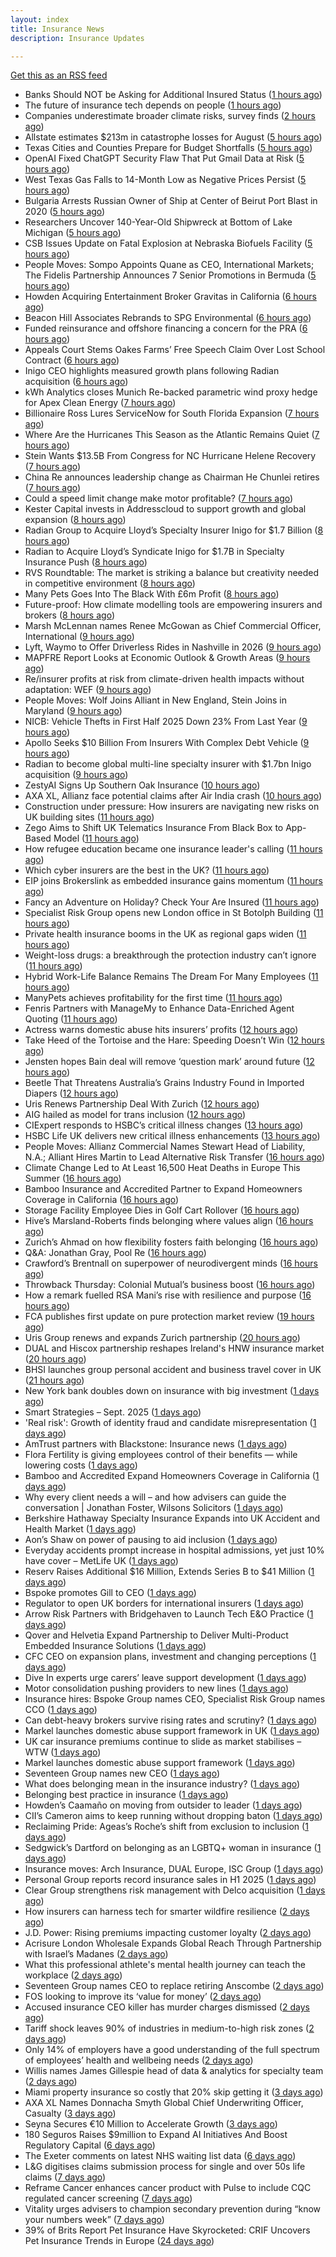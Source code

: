 ```yaml
---
layout: index
title: Insurance News
description: Insurance Updates

---
```


[Get this as an RSS feed](/insurance.rss)

<!-- news_marker starts -->
- Banks Should NOT be Asking for Additional Insured Status ([1 hours ago](https://www.insurancejournal.com/blogs/academy-journal/2025/09/18/839740.htm))
- The future of insurance tech depends on people ([1 hours ago](https://www.dig-in.com/opinion/the-future-of-insurance-tech-depends-on-people))
- Companies underestimate broader climate risks, survey finds ([2 hours ago](https://www.dig-in.com/articles/companies-underestimate-broader-climate-risks-survey-finds))
- Allstate estimates $213m in catastrophe losses for August ([5 hours ago](https://www.reinsurancene.ws/allstate-estimates-213m-in-catastrophe-losses-for-august/))
- Texas Cities and Counties Prepare for Budget Shortfalls ([5 hours ago](https://www.insurancejournal.com/news/southcentral/2025/09/18/839689.htm))
- OpenAI Fixed ChatGPT Security Flaw That Put Gmail Data at Risk ([5 hours ago](https://www.insurancejournal.com/news/national/2025/09/18/839696.htm))
- West Texas Gas Falls to 14-Month Low as Negative Prices Persist ([5 hours ago](https://www.insurancejournal.com/news/southcentral/2025/09/18/839699.htm))
- Bulgaria Arrests Russian Owner of Ship at Center of Beirut Port Blast in 2020 ([5 hours ago](https://www.insurancejournal.com/news/international/2025/09/18/839681.htm))
- Researchers Uncover 140-Year-Old Shipwreck at Bottom of Lake Michigan ([5 hours ago](https://www.insurancejournal.com/news/midwest/2025/09/18/839684.htm))
- CSB Issues Update on Fatal Explosion at Nebraska Biofuels Facility ([5 hours ago](https://www.insurancejournal.com/news/midwest/2025/09/18/839676.htm))
- People Moves: Sompo Appoints Quane as CEO, International Markets; The Fidelis Partnership Announces 7 Senior Promotions in Bermuda ([5 hours ago](https://www.insurancejournal.com/news/international/2025/09/18/839662.htm))
- Howden Acquiring Entertainment Broker Gravitas in California ([6 hours ago](https://www.insurancejournal.com/news/west/2025/09/18/839671.htm))
- Beacon Hill Associates Rebrands to SPG Environmental ([6 hours ago](https://www.insurancejournal.com/news/national/2025/09/18/839669.htm))
- Funded reinsurance and offshore financing a concern for the PRA ([6 hours ago](https://www.reinsurancene.ws/funded-reinsurance-and-offshore-financing-a-concern-for-the-pra/))
- Appeals Court Stems Oakes Farms’ Free Speech Claim Over Lost School Contract ([6 hours ago](https://www.insurancejournal.com/news/southeast/2025/09/18/839658.htm))
- Inigo CEO highlights measured growth plans following Radian acquisition ([6 hours ago](https://www.reinsurancene.ws/inigo-ceo-highlights-measured-growth-plans-following-radian-acquisition/))
- kWh Analytics closes Munich Re-backed parametric wind proxy hedge for Apex Clean Energy ([7 hours ago](https://www.reinsurancene.ws/kwh-analytics-closes-munich-re-backed-parametric-wind-proxy-hedge-for-apex-clean-energy/))
- Billionaire Ross Lures ServiceNow for South Florida Expansion ([7 hours ago](https://www.insurancejournal.com/news/southeast/2025/09/18/839608.htm))
- Where Are the Hurricanes This Season as the Atlantic Remains Quiet ([7 hours ago](https://www.insurancejournal.com/news/national/2025/09/18/839605.htm))
- Stein Wants $13.5B From Congress for NC Hurricane Helene Recovery ([7 hours ago](https://www.insurancejournal.com/news/southeast/2025/09/18/839600.htm))
- China Re announces leadership change as Chairman He Chunlei retires ([7 hours ago](https://www.reinsurancene.ws/china-re-announces-leadership-change-as-chairman-he-chunlei-retires/))
- Could a speed limit change make motor profitable? ([7 hours ago](https://www.insurancebusinessmag.com/uk/news/breaking-news/could-a-speed-limit-change-make-motor-profitable-550189.aspx))
- Kester Capital invests in Addresscloud to support growth and global expansion ([8 hours ago](https://www.reinsurancene.ws/kester-capital-invests-in-addresscloud-to-support-growth-and-global-expansion/))
- Radian Group to Acquire Lloyd’s Specialty Insurer Inigo for $1.7 Billion ([8 hours ago](https://www.insurtechinsights.com/radian-group-to-acquire-lloyds-specialty-insurer-inigo-for-1-7-billion/))
- Radian to Acquire Lloyd’s Syndicate Inigo for $1.7B in Specialty Insurance Push ([8 hours ago](https://www.insurancejournal.com/news/international/2025/09/18/839597.htm))
- RVS Roundtable: The market is striking a balance but creativity needed in competitive environment ([8 hours ago](https://www.reinsurancene.ws/rvs-roundtable-the-market-is-striking-a-balance-but-creativity-needed-in-competitive-environment/))
- Many Pets Goes Into The Black With £6m Profit ([8 hours ago](https://insurance-edge.net/2025/09/18/many-pets-goes-into-the-black-with-6m-profit/))
- Future-proof: How climate modelling tools are empowering insurers and brokers ([8 hours ago](https://www.insurancebusinessmag.com/uk/news/breaking-news/futureproof-how-climate-modelling-tools-are-empowering-insurers-and-brokers-550166.aspx))
- Marsh McLennan names Renee McGowan as Chief Commercial Officer, International ([9 hours ago](https://www.reinsurancene.ws/marsh-mclennan-names-renee-mcgowan-as-chief-commercial-officer-international/))
- Lyft, Waymo to Offer Driverless Rides in Nashville in 2026 ([9 hours ago](https://www.insurancejournal.com/news/southeast/2025/09/18/839591.htm))
- MAPFRE Report Looks at Economic Outlook & Growth Areas ([9 hours ago](https://insurance-edge.net/2025/09/18/mapfre-report-looks-at-economic-outlook-growth-areas/))
- Re/insurer profits at risk from climate-driven health impacts without adaptation: WEF ([9 hours ago](https://www.reinsurancene.ws/re-insurer-profits-at-risk-from-climate-driven-health-impacts-without-adaptation-wef/))
- People Moves: Wolf Joins Alliant in New England, Stein Joins in Maryland ([9 hours ago](https://www.insurancejournal.com/news/east/2025/09/18/839528.htm))
- NICB: Vehicle Thefts in First Half 2025 Down 23% From Last Year ([9 hours ago](https://www.insurancejournal.com/news/national/2025/09/18/839588.htm))
- Apollo Seeks $10 Billion From Insurers With Complex Debt Vehicle ([9 hours ago](https://www.insurancejournal.com/news/national/2025/09/18/839585.htm))
- Radian to become global multi-line specialty insurer with $1.7bn Inigo acquisition ([9 hours ago](https://www.reinsurancene.ws/radian-to-become-global-multi-line-specialty-insurer-with-1-7bn-inigo-acquisition/))
- ZestyAI Signs Up Southern Oak Insurance ([10 hours ago](https://insurance-edge.net/2025/09/18/zestyai-signs-up-southern-oak-insurance/))
- AXA XL, Allianz face potential claims after Air India crash ([10 hours ago](https://www.insurancebusinessmag.com/uk/news/breaking-news/axa-xl-allianz-face-potential-claims-after-air-india-crash-550157.aspx))
- Construction under pressure: How insurers are navigating new risks on UK building sites ([11 hours ago](https://www.insurancebusinessmag.com/uk/news/construction-engineering/construction-under-pressure-how-insurers-are-navigating-new-risks-on-uk-building-sites-550153.aspx))
- Zego Aims to Shift UK Telematics Insurance From Black Box to App-Based Model ([11 hours ago](https://thefintechtimes.com/zego-aims-to-shift-uk-telematics-insurance-from-black-box-to-app-based-model/))
- How refugee education became one insurance leader's calling ([11 hours ago](https://www.insurancebusinessmag.com/uk/news/breaking-news/how-refugee-education-became-one-insurance-leaders-calling-550016.aspx))
- Which cyber insurers are the best in the UK? ([11 hours ago](https://www.insurancebusinessmag.com/uk/news/cyber/which-cyber-insurers-are-the-best-in-the-uk-550152.aspx))
- EIP joins Brokerslink as embedded insurance gains momentum ([11 hours ago](https://www.insurancebusinessmag.com/uk/news/breaking-news/eip-joins-brokerslink-as-embedded-insurance-gains-momentum-550125.aspx))
- Fancy an Adventure on Holiday? Check Your Are Insured ([11 hours ago](https://insurance-edge.net/2025/09/18/fancy-an-adventure-on-holiday-check-your-are-insured/))
- Specialist Risk Group opens new London office in St Botolph Building ([11 hours ago](https://www.insurancebusinessmag.com/uk/news/breaking-news/specialist-risk-group-opens-new-london-office-in-st-botolph-building-550126.aspx))
- Private health insurance booms in the UK as regional gaps widen ([11 hours ago](https://www.insurancebusinessmag.com/uk/news/life-insurance/private-health-insurance-booms-in-the-uk-as-regional-gaps-widen-550114.aspx))
- Weight-loss drugs: a breakthrough the protection industry can’t ignore ([11 hours ago](https://ifamagazine.com/weight-loss-drugs-a-breakthrough-the-protection-industry-cant-ignore/))
- Hybrid Work-Life Balance Remains The Dream For Many Employees ([11 hours ago](https://insurance-edge.net/2025/09/18/hybrid-work-life-balance-remains-the-dream-for-many-employees/))
- ManyPets achieves profitability for the first time ([11 hours ago](https://www.postonline.co.uk/personal/7959057/manypets-achieves-profitability-for-the-first-time))
- Fenris Partners with ManageMy to Enhance Data-Enriched Agent Quoting ([11 hours ago](https://www.insurtechinsights.com/fenris-partners-with-managemy-to-enhance-data-enriched-agent-quoting/))
- Actress warns domestic abuse hits insurers’ profits ([12 hours ago](https://www.postonline.co.uk/news/7959054/actress-warns-domestic-abuse-hits-insurers%E2%80%99-profits))
- Take Heed of the Tortoise and the Hare: Speeding Doesn’t Win ([12 hours ago](https://www.insurancejournal.com/blogs/iat/2025/09/18/839395.htm))
- Jensten hopes Bain deal will remove ‘question mark’ around future ([12 hours ago](https://www.postonline.co.uk/broker/7959052/jensten-hopes-bain-deal-will-remove-%E2%80%98question-mark%E2%80%99-around-future))
- Beetle That Threatens Australia’s Grains Industry Found in Imported Diapers ([12 hours ago](https://www.insurancejournal.com/news/international/2025/09/18/839580.htm))
- Uris Renews Partnership Deal With Zurich ([12 hours ago](https://insurance-edge.net/2025/09/18/uris-renews-partnership-deal-with-zurich/))
- AIG hailed as model for trans inclusion ([12 hours ago](https://www.postonline.co.uk/people/7959056/aig-hailed-as-model-for-trans-inclusion))
- CIExpert responds to HSBC’s critical illness changes ([13 hours ago](https://ifamagazine.com/ciexpert-responds-to-hsbcs-critical-illness-changes/))
- HSBC Life UK delivers new critical illness enhancements ([13 hours ago](https://ifamagazine.com/hsbc-life-uk-delivers-new-critical-illness-enhancements/))
- People Moves: Allianz Commercial Names Stewart Head of Liability, N.A.; Alliant Hires Martin to Lead Alternative Risk Transfer ([16 hours ago](https://www.insurancejournal.com/news/national/2025/09/18/839517.htm))
- Climate Change Led to At Least 16,500 Heat Deaths in Europe This Summer ([16 hours ago](https://www.insurancejournal.com/news/international/2025/09/18/839443.htm))
- Bamboo Insurance and Accredited Partner to Expand Homeowners Coverage in California ([16 hours ago](https://www.insurancejournal.com/news/west/2025/09/18/839500.htm))
- Storage Facility Employee Dies in Golf Cart Rollover ([16 hours ago](https://www.insurancejournal.com/news/east/2025/09/18/839458.htm))
- Hive’s Marsland-Roberts finds belonging where values align ([16 hours ago](https://www.postonline.co.uk/people/7958147/hive%E2%80%99s-marsland-roberts-finds-belonging-where-values-align))
- Zurich’s Ahmad on how flexibility fosters faith belonging ([16 hours ago](https://www.postonline.co.uk/people/7958121/zurich%E2%80%99s-ahmad-on-how-flexibility-fosters-faith-belonging))
- Q&A: Jonathan Gray, Pool Re ([16 hours ago](https://www.postonline.co.uk/commercial/7958314/qa-jonathan-gray-pool-re))
- Crawford’s Brentnall on superpower of neurodivergent minds ([16 hours ago](https://www.postonline.co.uk/claims/7958194/crawford%E2%80%99s-brentnall-on-superpower-of-neurodivergent-minds))
- Throwback Thursday: Colonial Mutual’s business boost ([16 hours ago](https://www.postonline.co.uk/commercial/7956766/throwback-thursday-colonial-mutual%E2%80%99s-business-boost))
- How a remark fuelled RSA Mani’s rise with resilience and purpose ([16 hours ago](https://www.postonline.co.uk/commercial/7958173/how-a-racist-remark-fuelled-rsa-mani%E2%80%99s-rise-with-resilience-and-purpose))
- FCA publishes first update on pure protection market review ([19 hours ago](https://www.insurancebusinessmag.com/uk/news/breaking-news/fca-publishes-first-update-on-pure-protection-market-review-550093.aspx))
- Uris Group renews and expands Zurich partnership ([20 hours ago](https://www.insurancebusinessmag.com/uk/news/breaking-news/uris-group-renews-and-expands-zurich-partnership-550091.aspx))
- DUAL and Hiscox partnership reshapes Ireland's HNW insurance market ([20 hours ago](https://www.insurancebusinessmag.com/uk/news/breaking-news/dual-and-hiscox-partnership-reshapes-irelands-hnw-insurance-market-550089.aspx))
- BHSI launches group personal accident and business travel cover in UK ([21 hours ago](https://www.insurancebusinessmag.com/uk/news/travel/bhsi-launches-group-personal-accident-and-business-travel-cover-in-uk-550088.aspx))
- New York bank doubles down on insurance with big investment ([1 days ago](https://www.dig-in.com/news/new-york-bank-doubles-down-on-insurance-with-big-investment))
- Smart Strategies – Sept. 2025 ([1 days ago](https://www.dig-in.com/news/smart-insurance-strategies-sept-2025))
- 'Real risk': Growth of identity fraud and candidate misrepresentation ([1 days ago](https://www.insurancebusinessmag.com/uk/business-strategy/real-risk-growth-of-identity-fraud-and-candidate-misrepresentation-550067.aspx))
- AmTrust partners with Blackstone: Insurance news ([1 days ago](https://www.dig-in.com/news/amtrust-partners-with-blackstone-insurance-news))
- Flora Fertility is giving  employees  control of their benefits — while  lowering costs ([1 days ago](https://www.dig-in.com/news/flora-fertility-introduces-individual-fertility-benefits))
- Bamboo and Accredited Expand Homeowners Coverage in California ([1 days ago](https://www.insurtechinsights.com/bamboo-and-accredited-expand-homeowners-coverage-in-california/))
- Why every client needs a will – and how advisers can guide the conversation | Jonathan Foster, Wilsons Solicitors ([1 days ago](https://ifamagazine.com/why-every-client-needs-a-will-and-how-advisers-can-guide-the-conversation-jonathan-foster-wilsons-solicitors/))
- Berkshire Hathaway Specialty Insurance Expands into UK Accident and Health Market ([1 days ago](https://www.insurtechinsights.com/berkshire-hathaway-specialty-insurance-expands-into-uk-accident-and-health-market/))
- Aon’s Shaw on power of pausing to aid inclusion ([1 days ago](https://www.postonline.co.uk/lloyd%E2%80%99slondon/7959050/aon%E2%80%99s-shaw-tells-men-to-%E2%80%98shut-their-mouths%E2%80%99-to-aid-inclusion))
- Everyday accidents prompt increase in hospital admissions, yet just 10% have cover – MetLife UK ([1 days ago](https://ifamagazine.com/everyday-accidents-prompt-increase-in-hospital-admissions-yet-just-10-have-cover/))
- Reserv Raises Additional $16 Million, Extends Series B to $41 Million ([1 days ago](https://www.insurtechinsights.com/reserv-raises-additional-16-million-extends-series-b-to-41-million/))
- Bspoke promotes Gill to CEO ([1 days ago](https://www.postonline.co.uk/news/7959051/bspoke-promotes-gill-to-ceo))
- Regulator to open UK borders for international insurers ([1 days ago](https://www.postonline.co.uk/news/7959049/regulator-to-open-uk-borders-for-international-insurers))
- Arrow Risk Partners with Bridgehaven to Launch Tech E&O Practice ([1 days ago](https://www.insurtechinsights.com/arrow-risk-partners-with-bridgehaven-to-launch-tech-eo-practice/))
- Qover and Helvetia Expand Partnership to Deliver Multi-Product Embedded Insurance Solutions ([1 days ago](https://www.insurtechinsights.com/qover-and-helvetia-expand-partnership-to-deliver-multi-product-embedded-insurance-solutions/))
- CFC CEO on expansion plans, investment and changing perceptions ([1 days ago](https://www.insurancebusinessmag.com/uk/news/breaking-news/cfc-ceo-on-expansion-plans-investment-and-changing-perceptions-549976.aspx))
- Dive In experts urge carers’ leave support development ([1 days ago](https://www.postonline.co.uk/people/7959048/dive-in-experts-urge-carers%E2%80%99-leave-support-development))
- Motor consolidation pushing providers to new lines ([1 days ago](https://www.postonline.co.uk/news/7959046/motor-consolidation-pushing-providers-to-new-lines))
- Insurance hires: Bspoke Group names CEO, Specialist Risk Group names CCO ([1 days ago](https://www.insurancebusinessmag.com/uk/news/breaking-news/insurance-hires-bspoke-group-names-ceo-specialist-risk-group-names-cco-549964.aspx))
- Can debt-heavy brokers survive rising rates and scrutiny? ([1 days ago](https://www.postonline.co.uk/broker/7958981/can-debt-heavy-brokers-survive-rising-rates-and-scrutiny))
- Markel launches domestic abuse support framework in UK ([1 days ago](https://www.insurancebusinessmag.com/uk/news/breaking-news/markel-launches-domestic-abuse-support-framework-in-uk-549961.aspx))
- UK car insurance premiums continue to slide as market stabilises – WTW ([1 days ago](https://www.insurancebusinessmag.com/uk/news/auto-motor/uk-car-insurance-premiums-continue-to-slide-as-market-stabilises--wtw-549959.aspx))
- Markel launches domestic abuse support framework ([1 days ago](https://www.postonline.co.uk/people/7959039/markel-launches-domestic-abuse-support-framework))
- Seventeen Group names new CEO ([1 days ago](https://www.insurancebusinessmag.com/uk/news/breaking-news/seventeen-group-names-new-ceo-549926.aspx))
- What does belonging mean in the insurance industry? ([1 days ago](https://www.postonline.co.uk/people/7958252/what-does-belonging-mean-in-the-insurance-industry))
- Belonging best practice in insurance ([1 days ago](https://www.postonline.co.uk/lloyd%E2%80%99slondon/7959009/belonging-best-practice-in-insurance))
- Howden’s Caamaño on moving from outsider to leader ([1 days ago](https://www.postonline.co.uk/broker/7958206/howden%E2%80%99s-caama%C3%B1o-on-moving-from-outsider-to-leader))
- CII’s Cameron aims to keep running without dropping baton ([1 days ago](https://www.postonline.co.uk/people/7958145/cii%E2%80%99s-cameron-aims-to-keep-running-without-dropping-baton))
- Reclaiming Pride: Ageas’s Roche’s shift from exclusion to inclusion ([1 days ago](https://www.postonline.co.uk/personal/7958175/reclaiming-pride-ageas%E2%80%99s-roche%E2%80%99s-shift-from-exclusion-to-inclusion))
- Sedgwick’s Dartford on belonging as an LGBTQ+ woman in insurance ([1 days ago](https://www.postonline.co.uk/claims/7958118/sedgwick%E2%80%99s-dartford-on-belonging-as-an-lgbtq-woman-in-insurance))
- Insurance moves: Arch Insurance, DUAL Europe, ISC Group ([1 days ago](https://www.insurancebusinessmag.com/uk/news/breaking-news/insurance-moves-arch-insurance-dual-europe-isc-group-549934.aspx))
- Personal Group reports record insurance sales in H1 2025 ([1 days ago](https://www.insurancebusinessmag.com/uk/news/breaking-news/personal-group-reports-record-insurance-sales-in-h1-2025-549931.aspx))
- Clear Group strengthens risk management with Delco acquisition ([1 days ago](https://www.insurancebusinessmag.com/uk/news/mergers-acquisitions/clear-group-strengthens-risk-management-with-delco-acquisition-549927.aspx))
- How insurers can harness tech for smarter wildfire resilience ([2 days ago](https://www.dig-in.com/opinion/how-insurers-can-harness-tech-for-smarter-wildfire-resilience))
- J.D. Power: Rising premiums impacting customer loyalty ([2 days ago](https://www.dig-in.com/news/j-d-power-rising-premiums-impacting-customer-loyalty))
- Acrisure London Wholesale Expands Global Reach Through Partnership with Israel’s Madanes ([2 days ago](https://www.insurtechinsights.com/acrisure-london-wholesale-expands-global-reach-through-partnership-with-israels-madanes/))
- What this professional athlete's mental health journey can teach the workplace ([2 days ago](https://www.dig-in.com/news/what-this-professional-athletes-mental-health-journey-can-teach-the-workplace))
- Seventeen Group names CEO to replace retiring Anscombe ([2 days ago](https://www.postonline.co.uk/news/7959044/seventeen-group-names-ceo-to-replace-retiring-anscombe))
- FOS looking to improve its ‘value for money’ ([2 days ago](https://www.postonline.co.uk/news/7959037/fos-looking-to-improve-its-%E2%80%98value-for-money%E2%80%99))
- Accused insurance CEO killer has murder charges dismissed ([2 days ago](https://www.insurancebusinessmag.com/uk/news/breaking-news/accused-insurance-ceo-killer-has-murder-charges-dismissed-549889.aspx))
- Tariff shock leaves 90% of industries in medium-to-high risk zones ([2 days ago](https://www.insurancebusinessmag.com/uk/news/breaking-news/tariff-shock-leaves-90-of-industries-in-mediumtohigh-risk-zones-549880.aspx))
- Only 14% of employers have a good understanding of the full spectrum of employees’ health and wellbeing needs ([2 days ago](https://ifamagazine.com/only-14-of-employers-have-a-good-understanding-of-the-full-spectrum-of-employees-health-and-wellbeing-needs/))
- Willis names James Gillespie head of data & analytics for specialty team ([2 days ago](https://www.insurancebusinessmag.com/uk/news/breaking-news/willis-names-james-gillespie-head-of-data-and-analytics-for-specialty-team-549811.aspx))
- Miami property insurance so costly that 20% skip getting it ([3 days ago](https://www.dig-in.com/news/property-insurance-now-7-of-housing-costs-nationwide))
- AXA XL Names Donnacha Smyth Global Chief Underwriting Officer, Casualty ([3 days ago](https://www.insurtechinsights.com/axa-xl-names-donnacha-smyth-global-chief-underwriting-officer-casualty/))
- Seyna Secures €10 Million to Accelerate Growth ([3 days ago](https://www.insurtechinsights.com/seyna-secures-e10-million-to-accelerate-growth/))
- 180 Seguros Raises $9million to Expand AI Initiatives And Boost Regulatory Capital ([6 days ago](https://thefintechtimes.com/180-seguros-raises-9m-to-expand-ai-initiatives-and-boost-regulatory-capital/))
- The Exeter comments on latest NHS waiting list data ([6 days ago](https://ifamagazine.com/the-exeter-comments-on-latest-nhs-waiting-list-data/))
- L&G digitises claims submission process for single and over 50s life claims ([7 days ago](https://ifamagazine.com/lg-digitises-claims-submission-process-for-single-and-over-50s-life-claims/))
- Reframe Cancer enhances cancer product with Pulse to include CQC regulated cancer screening ([7 days ago](https://ifamagazine.com/reframe-cancer-enhances-cancer-product-with-pulse-to-include-cqc-regulated-cancer-screening/))
- Vitality urges advisers to champion secondary prevention during “know your numbers week” ([7 days ago](https://ifamagazine.com/vitality-urges-advisers-to-champion-secondary-prevention-during-know-your-numbers-week/))
- 39% of Brits Report Pet Insurance Have Skyrocketed: CRIF Uncovers Pet Insurance Trends in Europe ([24 days ago](https://thefintechtimes.com/39-of-brits-report-pet-insurance-have-skyrocketed-crif-uncovers-pet-insurance-trends-in-europe/))

<!-- news_marker ends -->